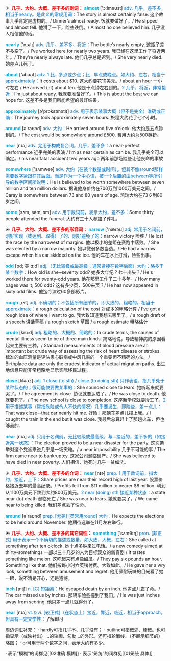 ☀ <font color="red">**几乎、大约、大概、差不多的副词：**</font>
<font color="sky blue">**almost**</font> ['ɔ:lməʊst] 
<font color="#0070c0">adv. 几乎，差不多，相当于nearly。是此义的常规用词：</font>The story is almost certainly false. 这个故事几乎肯定是虚构的。/ Dinner’s almost ready. 饭就要做好了。/ He slipped and almost fell. 他滑了一下，险些跌倒。/ Almost no one believed him. 几乎没人相信他的话。

<font color="sky blue">**nearly**</font> ['nɪəlɪ] 
<font color="#0070c0">adv. 几乎、差不多、将近：</font>The bottle’s nearly empty. 这瓶子差不多空了。/ I’ve worked here for nearly two years. 我已经在这里工作了将近两年。/ They’re nearly always late. 他们几乎总是迟到。/ She very nearly died. 她差点儿死了。

<font color="sky blue">**about**</font> ['əbaʊt] 
<font color="#0070c0">adv. 1 比…多点或少点；比…早点或晚点。如大约、左右，相当于approximately：</font>It costs about $10. 这大约要花10美元。/ about an hour 一小时左右 / He arrived (at) about ten. 他是十点钟左右到的。<font color="#0070c0">2 几乎，将近，非常接近：</font>I’m just about ready. 我就要准备好了。/ This is about the best we can hope for. 这差不多是我们所能希望的最好结果。

<font color="sky blue">**approximately**</font> [ə'prɒksɪmətlɪ] 
<font color="#0070c0">adv. 用于表示某事大概（但不是完全）准确或正确：</font>The journey took approximately seven hours. 旅程大约花了七个小时。

<font color="sky blue">**around**</font> [ə'raʊnd] 
<font color="#0070c0">adv. 大约：</font>He arrived around five o’clock. 他大约是五点钟到的。/ The cost would be somewhere around £500. 费用大约为500英镑。

<font color="sky blue">**near**</font> [nɪə] 
<font color="#0070c0">adv. 尤用于构成复合词，几乎，差不多：</font>a near-perfect performance 近乎完美的表演 / I’m as near certain as can be. 我几乎完全可以确定。/ his near fatal accident two years ago 两年前那场险些让他丧命的事故

<font color="sky blue">**somewhere**</font> ['sʌmweə] 
<font color="#0070c0">adv. 大约（在某个数量或时间）。但其不像around那样需要数字紧跟在其后面。而是作为一个中心语，被一个后置的由between等所引导的数字区间所说明：</font>He is believed to be worth somewhere between seven million and ten million dollars. 据说他身价约在700万到1000万美元之间。/ Caray is somewhere between 73 and 80 years of age. 凯瑞大约在73岁到80岁之间。

<font color="sky blue">**some**</font> [sʌm, səm, sm] 
<font color="#0070c0">adv. 用于数词前，表示大约，差不多：</font>Some thirty people attended the funeral. 大约有三十人参加了葬礼。

☀ <font color="red">**几乎、大约、大概、差不多的形容词：**</font>
<font color="sky blue">**narrow**</font> ['nærəʊ] 
<font color="#0070c0">adj. 常用于名词前，刚好实现（或达到、取得）了的、刚好避免了的：</font>narrow victory 险胜 / He lost the race by the narrowest of margins. 他以极小的差距在赛跑中落败。/ She was elected by a narrow majority. 她以微弱多数当选。/ He had a narrow escape when his car skidded on the ice. 他的车在冰上打滑，险些出事。
           
<font color="sky blue">**odd**</font> [ɒd; 美 ɑ:d]
<font color="#0070c0">adj.（无比较级或最高级；通常紧接在数字后面）大约；略多于某个数字：</font>How old is she─seventy odd? 她多大年纪？七十出头？/ He's worked there for twenty-odd years. 他在那里工作了二十多年。/ How many pages was it, 500 odd? 这有多少页，500来页？/ He has now appeared in sixty odd films. 他迄今演过60多部影片。

<font color="sky blue">**rough**</font> [rʌf] 
<font color="#0070c0">adj. 不确切的；不包括所有细节的，即大致的，粗略的。相当于approximate：</font>a rough calculation of the cost 对成本的粗略计算 / I’ve got a rough idea of where I want to go. 我大致知道我想去哪里了。/ a rough draft of a speech 讲话草稿 / a rough sketch 草图 / a rough estimate 粗略估计
           
<font color="sky blue">**crude**</font> [kru:d]
<font color="#0070c0">adj. 粗略的、大概的、简略的：</font>In crude terms, the causes of mental illness seem to be of three main kinds. 简略地说，导致精神病的原因看起来主要有三种。/ Standard measurements of blood pressure are an important but crude way of assessing the risk of heart disease or strokes. 标准的血压测量是评估患心脏病或中风几率的一个重要但不精确的方法。/ Birthplace data are only the crudest indicator of actual migration paths. 出生地信息只能非常粗略地显示实际移民过程。

<font color="sky blue">**close**</font> [kləʊz] 
<font color="#0070c0">adj. 1 close (to sth) / close (to doing sth) 只作表语，指几乎处于某种状态的；很可能快要做某事的：</font>She sounded close to tears. 她听起来就要哭了。/ The agreement is close. 协议就要达成了。/ He was close to death. 他就要死了。/ The new school is close to completion. 这座新学校就要竣工了。<font color="#0070c0">2 用于描述某事（常指危险或令人不快的情况）几乎要发生，即险些，差一点儿：</font>That was close--that car nearly hit me. 好险！那辆车差点儿撞上我。/ I caught the train in the end but it was close. 我最后总算赶上了那趟火车，但也够悬的。

<font color="sky blue">**near**</font> [nɪə] 
<font color="#0070c0">adj. 只用于名词前，无比较级或最高级，与…接近的，差不多的（如接近某一状态）：</font>The election proved to be a near disaster for the party. 这次选举对这个党派来说几乎是一场灾难。/ a near impossibility 几乎不可能的事 / The firm came near to bankruptcy. 这家公司濒临破产。/ She was believed to have died in near poverty. 人们相信，她死时几乎一贫如洗。

☀ <font color="red">**几乎、大约、大概、差不多的介词：**</font>
<font color="sky blue">**near**</font> [nɪə] 
<font color="#0070c0">prep. 1 用于数词前，指大约，接近，上下：</font>Share prices are near their record high of last year. 股票价格接近去年的最高纪录。/ Profits fell from $11 million to nearer $8 million. 利润从1100万美元下跌到大约800万美元。<font color="#0070c0">2 near (doing) sth 接近某种状态：</font>a state near (to) death 濒临死亡 / She was near to tears. 她就要哭了。/ We came near to being killed. 我们差点丢了性命。

<font color="sky blue">**around**</font> [ə'raʊnd] 
<font color="#0070c0">prep. [尤美] [英常用round] 大约：</font>He expects the elections to be held around November. 他期待选举在11月左右举行。

☀ <font color="red">**几乎、大约、大概、差不多的其它词性：**</font>
<font color="sky blue">**something**</font> ['sʌmθɪŋ] 
<font color="#0070c0">pron. [非正式] 用于表示一个不确切的描述或数量，如大致，大概，左右：</font>She called at something after ten o’clock. 她十点多钟来过电话。/ a new comedy aimed at thirty-somethings 一部以三十几岁的人为目标观众的新喜剧 / It tastes something like melon. 这吃起来有点像甜瓜。/ They pay six pounds an hour. Something like that. 他们按每小时六英镑付费。大致如此。/ He gave her a wry look, something between amusement and regret. 他用颇耐玩味的目光看了她一眼，说不清是开心，还是遗憾。

<font color="sky blue">**inch**</font> [ɪntʃ] 
<font color="#0070c0">n. [C] 短距离：</font>He escaped death by an inch. 他差点儿丧了命。/ The car missed us by inches. 那辆车险些撞到了我们。/ He was just inches away from scoring. 他只差一点儿就得分了。

<font color="sky blue">**near**</font> [nɪə] 
<font color="#0070c0">vt.＆vi. [较正式]（在状态上）接近，靠近，临近，相当于approach。但具有一定文学性：</font>了解即可

周边词汇补充：
· hardly可指几乎不、几乎没有；
· outline可指概述、梗概。也可指显示（或映衬出）…的轮廓、勾勒…的外形。还可指轮廓线、（不展示细节的）略图；
· or可用于两个数字之间，表示大约有多少。

· 表示“模糊”的词群见[[02准确 模糊]]
· 表示“笼统”的词群见[[01笼统 具体]]
